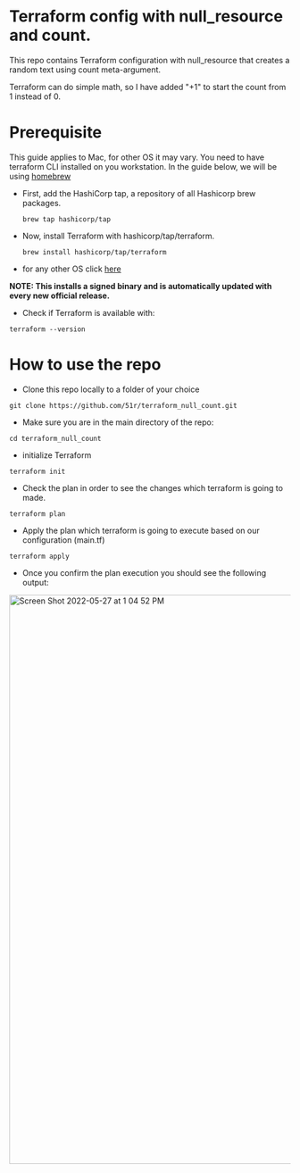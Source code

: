 # Terraform config with null_resource and count.

This repo contains Terraform configuration with null_resource that creates a random text using count meta-argument.

Terraform can do simple math, so I have added "+1" to start the count from 1 instead of 0.

# Prerequisite
This guide applies to Mac, for other OS it may vary. You need to have terraform CLI installed on you workstation. In the guide below, we will be using [homebrew](https://brew.sh/)

*  First, add the HashiCorp tap, a repository of all Hashicorp brew packages. 
    ```
    brew tap hashicorp/tap
    ```
* Now, install Terraform with hashicorp/tap/terraform.
   ```
   brew install hashicorp/tap/terraform
   ```
*  for any other OS click [here](https://learn.hashicorp.com/tutorials/terraform/install-cli)

**NOTE: This installs a signed binary and is automatically updated with every new official release.**

* Check if Terraform is available with: 
```
terraform --version
```

# How to use the repo

* Clone this repo locally to a folder of your choice
```
git clone https://github.com/51r/terraform_null_count.git
```
* Make sure you are in the main directory of the repo:

```
cd terraform_null_count
```
* initialize Terraform  
```
terraform init
```
* Check the plan in order to see the changes which terraform is going to made.
```
terraform plan
```
* Apply the plan which terraform is going to execute based on our configuration (main.tf)
```
terraform apply
```
* Once you confirm the plan execution you should see the following output:
<img width="1020" alt="Screen Shot 2022-05-27 at 1 04 52 PM" src="https://user-images.githubusercontent.com/52199951/170678686-c7e81475-fb7f-44d1-abee-0ed8941184bb.png">
